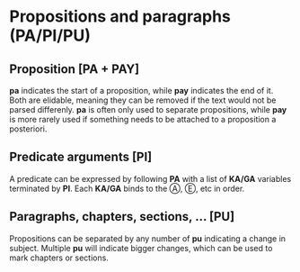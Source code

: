 # Propositions and paragraphs (PA/PI/PU)

## Proposition [PA + PAY]

**pa** indicates the start of a proposition, while **pay** indicates the end
of it. Both are elidable, meaning they can be removed if the text would not
be parsed differenly. **pa** is often only used to separate propositions,
while **pay** is more rarely used if something needs to be attached to a
proposition a posteriori.

## Predicate arguments [PI]

A predicate can be expressed by following **PA** with a list of **KA/GA**
variables terminated by **PI**. Each **KA/GA** binds to the Ⓐ, Ⓔ, etc in order.

## Paragraphs, chapters, sections, ... [PU]

Propositions can be separated by any number of **pu** indicating a
change in subject. Multiple **pu** will indicate bigger changes, which
can be used to mark chapters or sections.